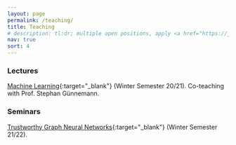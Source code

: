 ```yaml
---
layout: page
permalink: /teaching/
title: Teaching
# description: tl:dr; multiple open positions, apply <a href="https://jobs.cispa.saarland/de_DE/jobs/department/research-staff-9" target="_blank" rel="noopener">here</a>. 
nav: true
sort: 4
---
```


### Lectures
[Machine Learning](https://www.in.tum.de/daml/lehre/wintersemester-202021/machine-learning/){:target="_blank"}
(Winter Semester 20/21). Co-teaching with Prof. Stephan Günnemann.

### Seminars
[Trustworthy Graph Neural Networks](https://cms.cispa.saarland/tgnn_ws21/){:target="_blank"} (Winter Semester 21/22).
